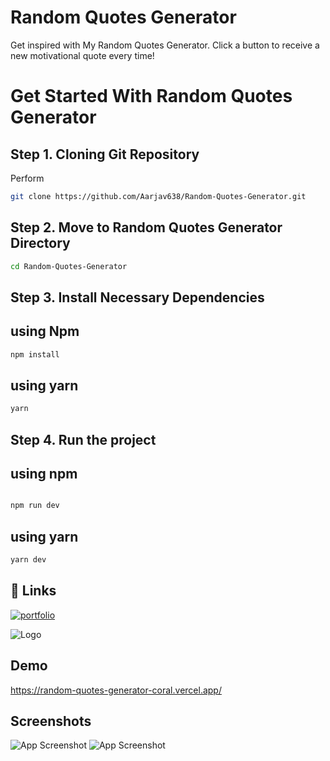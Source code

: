 
# Random Quotes Generator



Get inspired with My Random Quotes Generator. Click a button to receive a new motivational quote every time!

# Get Started With Random Quotes Generator

## Step 1. Cloning Git Repository

Perform

```bash
git clone https://github.com/Aarjav638/Random-Quotes-Generator.git

```
## Step 2. Move to Random Quotes Generator Directory

```bash
cd Random-Quotes-Generator
```

## Step 3. Install Necessary Dependencies

## using Npm 

```bash
npm install
```

## using yarn

```bash
yarn
```

## Step 4. Run the project

## using npm 

```bash

npm run dev

```

## using yarn

```bash
yarn dev
```


## 🔗 Links
[![portfolio](https://img.shields.io/badge/my_portfolio-000?style=for-the-badge&logo=ko-fi&logoColor=white)](https://github.com/Aarjav638/Random-Quotes-Generator)


![Logo](https://i.ibb.co/WyFw7RL/Logo.png)


## Demo

https://random-quotes-generator-coral.vercel.app/


## Screenshots
![App Screenshot](https://i.ibb.co/rstSd4h/Screenshot-2024-08-12-163619.png)
![App Screenshot](https://i.ibb.co/ZzTxFnS/Screenshot-2024-08-12-183141.png)
